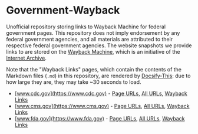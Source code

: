 # Government-Wayback
Unofficial repository storing links to Wayback Machine for federal government pages. This repository does not imply endorsement by any federal government agencies, and all materials are attributed to their respective federal government agencies. The website snapshots we provide links to are stored on the [Wayback Machine](https://web.archive.org/), which is an initiative of the [Internet Archive](https://archive.org/).

Note that the "Wayback Links" pages, which contain the contents of the Markdown files (`.md`) in this repository, are rendered by [Docsify-This](https://docsify-this.net/): due to how large they are, they may take ~30 seconds to load.

* [www.cdc.gov](https://www.cdc.gov) - [Page URLs](www.cdc.gov.txt), [All URLs](www.cdc.gov.all.txt), [Wayback Links](https://docsify-this.net/?basePath=https://raw.githubusercontent.com/Niema-Lab/Government-Wayback/refs/heads/main&homepage=www.cdc.gov.md#/)
* [www.cms.gov](https://www.cms.gov) - [Page URLs](www.cms.gov.txt), [All URLs](www.cms.gov.all.txt), [Wayback Links](https://docsify-this.net/?basePath=https://raw.githubusercontent.com/Niema-Lab/Government-Wayback/refs/heads/main&homepage=www.cms.gov.md#/)
* [www.fda.gov](https://www.fda.gov) - [Page URLs](www.fda.gov.txt), [All URLs](www.fda.gov.all.txt), [Wayback Links](https://docsify-this.net/?basePath=https://raw.githubusercontent.com/Niema-Lab/Government-Wayback/refs/heads/main&homepage=www.fda.gov.md#/)
